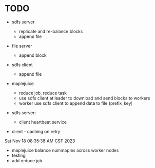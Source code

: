 # TODO
- sdfs server
    - replicate and re-balance blocks
    - append file
- file server
    - append block
- sdfs client
    - append file

- maplejuice
    - reduce job, reduce task
    - use sdfs client at leader to download and send blocks to workers
    - worker use sdfs client to append data to file (prefix\_key)

- sdfs server:
    - client heartbeat service

- client - caching on retry


Sat Nov 18 08:35:38 AM CST 2023

- maplejuice balance nummaples across worker nodes
- testing
- add reduce job
